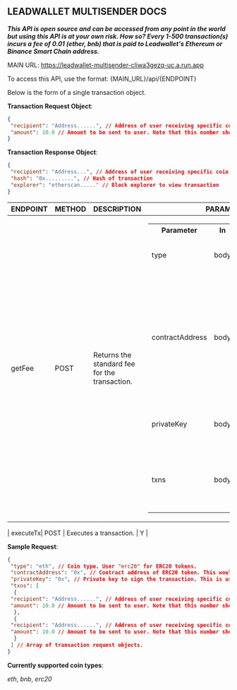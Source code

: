 ## LEADWALLET MULTISENDER DOCS

**_This API is open source and can be accessed from any point in the world but using this API is at your own risk. How so? Every 1-500 transaction(s) incurs a fee of 0.01 (ether, bnb) that is paid to Leadwallet's Ethereum or Binance Smart Chain address._**


MAIN URL: https://leadwallet-multisender-cliwa3gezq-uc.a.run.app


To access this API, use the format: {MAIN_URL}/api/{ENDPOINT}

Below is the form of a single transaction object.


**Transaction Request Object**:

```json
{
 "recipient": "Address......", // Address of user receiving specific coin or token.
 "amount": 10.0 // Amount to be sent to user. Note that this number should be in double precision (i.e in the form - 1.0) or an error would be thrown.
}
```

**Transaction Response Object**:

```json
{
 "recipient": "Address...", // Address of user receiving specific coin or token.
 "hash": "0x.........", // Hash of transaction
 "explorer": "etherscan....." // Block explorer to view transaction
}
```


| ENDPOINT | METHOD | DESCRIPTION                                    | PARAMETERS         |
|----------|--------|------------------------------------------------|--------------------|
| getFee   | POST   |   Returns the standard fee for the transaction.|          <table><tr><th>Parameter</th><th>In</th><th>Type</th><th>Description</th></tr><tr><td>type</td><td>body</td><td>String</td><td>Coin type. e.g "eth", "bnb", "erc20"</td></tr><tr><td>contractAddress</td><td>body</td><td>String</td><td>Contract address for ERC20 token. Note that this is only needed for ERC20 transactions. If it is included in a non-ERC20 transaction, it won't be used</td></tr><tr><td>privateKey</td><td>body</td><td>String</td><td>Private key of user executing the transaction</td></tr><tr><td>txns</td><td>body</td><td>Array</td><td>An array of transaction request objects. Please refer to details above</td></tr>
</table>
| executeTx| POST   |   Executes a transaction.                      |          Y         |


**Sample Request**:

```json
{
 "type": "eth", // Coin type. User "erc20" for ERC20 tokens.
 "contractAddress": "0x", // Contract address of ERC20 token. This would only be used if the coin type is "erc20". There is no need to include it if the transaction isn't an ERC20 transaction.
 "privateKey": "0x", // Private key to sign the transaction. This is usually the private key of the user sending the transaction.
 "txns": [
  {
 "recipient": "Address......", // Address of user receiving specific coin or token.
 "amount": 10.0 // Amount to be sent to user. Note that this number should be in double precision (i.e in the form - 1.0) or an error would be thrown.
  },
  {
 "recipient": "Address......", // Address of user receiving specific coin or token.
 "amount": 10.0 // Amount to be sent to user. Note that this number should be in double precision (i.e in the form - 1.0) or an error would be thrown.
  }
 ] // Array of transaction request objects.
}
```

**Currently supported coin types**:

*eth*, *bnb*, *erc20*